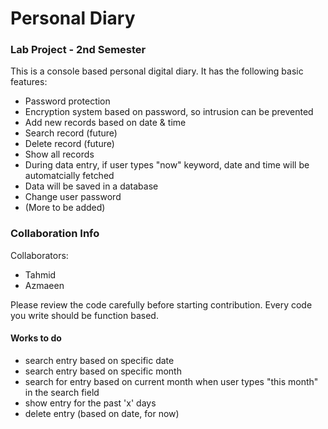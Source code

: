 # Personal Diary
### Lab Project - 2nd Semester

This is a console based personal digital diary. It has the following basic features:
- Password protection
- Encryption system based on password, so intrusion can be prevented
- Add new records based on date & time
- Search record (future)
- Delete record (future)
- Show all records
- During data entry, if user types "now" keyword, date and time will be automatcially fetched
- Data will be saved in a database
- Change user password
- (More to be added)

### Collaboration Info
Collaborators:
- Tahmid
- Azmaeen

Please review the code carefully before starting contribution. Every code you write should be function based.
#### Works to do
- search entry based on specific date
- search entry based on specific month
- search for entry based on current month when user types "this month" in the search field
- show entry for the past 'x' days
- delete entry (based on date, for now)
